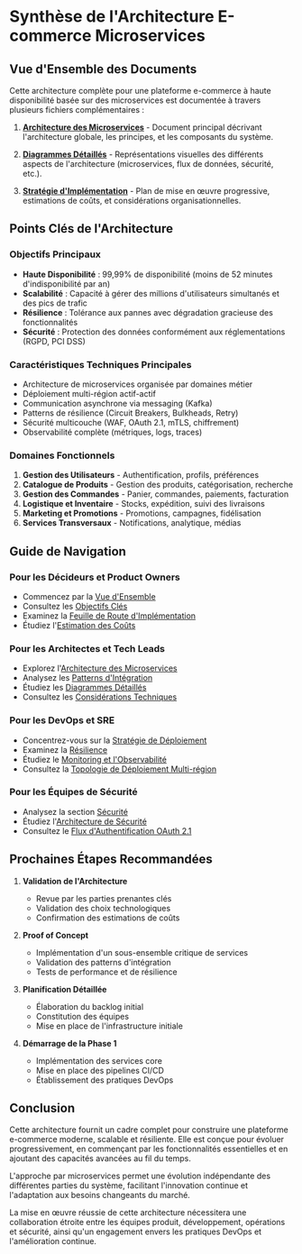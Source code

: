 # Synthèse de l'Architecture E-commerce Microservices

## Vue d'Ensemble des Documents

Cette architecture complète pour une plateforme e-commerce à haute disponibilité basée sur des microservices est documentée à travers plusieurs fichiers complémentaires :

1. **[Architecture des Microservices](architecture-ecommerce-microservices.md)** - Document principal décrivant l'architecture globale, les principes, et les composants du système.

2. **[Diagrammes Détaillés](architecture-ecommerce-diagrammes.md)** - Représentations visuelles des différents aspects de l'architecture (microservices, flux de données, sécurité, etc.).

3. **[Stratégie d'Implémentation](architecture-ecommerce-implementation.md)** - Plan de mise en œuvre progressive, estimations de coûts, et considérations organisationnelles.

## Points Clés de l'Architecture

### Objectifs Principaux
- **Haute Disponibilité** : 99,99% de disponibilité (moins de 52 minutes d'indisponibilité par an)
- **Scalabilité** : Capacité à gérer des millions d'utilisateurs simultanés et des pics de trafic
- **Résilience** : Tolérance aux pannes avec dégradation gracieuse des fonctionnalités
- **Sécurité** : Protection des données conformément aux réglementations (RGPD, PCI DSS)

### Caractéristiques Techniques Principales
- Architecture de microservices organisée par domaines métier
- Déploiement multi-région actif-actif
- Communication asynchrone via messaging (Kafka)
- Patterns de résilience (Circuit Breakers, Bulkheads, Retry)
- Sécurité multicouche (WAF, OAuth 2.1, mTLS, chiffrement)
- Observabilité complète (métriques, logs, traces)

### Domaines Fonctionnels
1. **Gestion des Utilisateurs** - Authentification, profils, préférences
2. **Catalogue de Produits** - Gestion des produits, catégorisation, recherche
3. **Gestion des Commandes** - Panier, commandes, paiements, facturation
4. **Logistique et Inventaire** - Stocks, expédition, suivi des livraisons
5. **Marketing et Promotions** - Promotions, campagnes, fidélisation
6. **Services Transversaux** - Notifications, analytique, médias

## Guide de Navigation

### Pour les Décideurs et Product Owners
- Commencez par la [Vue d'Ensemble](architecture-ecommerce-microservices.md#vue-densemble)
- Consultez les [Objectifs Clés](architecture-ecommerce-microservices.md#objectifs-clés)
- Examinez la [Feuille de Route d'Implémentation](architecture-ecommerce-microservices.md#feuille-de-route-dimplémentation)
- Étudiez l'[Estimation des Coûts](architecture-ecommerce-implementation.md#estimation-des-coûts)

### Pour les Architectes et Tech Leads
- Explorez l'[Architecture des Microservices](architecture-ecommerce-microservices.md#architecture-des-microservices)
- Analysez les [Patterns d'Intégration](architecture-ecommerce-microservices.md#patterns-dintégration)
- Étudiez les [Diagrammes Détaillés](architecture-ecommerce-diagrammes.md)
- Consultez les [Considérations Techniques](architecture-ecommerce-microservices.md#considérations-techniques)

### Pour les DevOps et SRE
- Concentrez-vous sur la [Stratégie de Déploiement](architecture-ecommerce-microservices.md#stratégie-de-déploiement)
- Examinez la [Résilience](architecture-ecommerce-microservices.md#résilience)
- Étudiez le [Monitoring et l'Observabilité](architecture-ecommerce-microservices.md#monitoring-et-observabilité)
- Consultez la [Topologie de Déploiement Multi-région](architecture-ecommerce-diagrammes.md#topologie-de-déploiement-multi-région)

### Pour les Équipes de Sécurité
- Analysez la section [Sécurité](architecture-ecommerce-microservices.md#sécurité)
- Étudiez l'[Architecture de Sécurité](architecture-ecommerce-diagrammes.md#architecture-de-sécurité)
- Consultez le [Flux d'Authentification OAuth 2.1](architecture-ecommerce-diagrammes.md#flux-dauthentification-oauth-21)

## Prochaines Étapes Recommandées

1. **Validation de l'Architecture**
   - Revue par les parties prenantes clés
   - Validation des choix technologiques
   - Confirmation des estimations de coûts

2. **Proof of Concept**
   - Implémentation d'un sous-ensemble critique de services
   - Validation des patterns d'intégration
   - Tests de performance et de résilience

3. **Planification Détaillée**
   - Élaboration du backlog initial
   - Constitution des équipes
   - Mise en place de l'infrastructure initiale

4. **Démarrage de la Phase 1**
   - Implémentation des services core
   - Mise en place des pipelines CI/CD
   - Établissement des pratiques DevOps

## Conclusion

Cette architecture fournit un cadre complet pour construire une plateforme e-commerce moderne, scalable et résiliente. Elle est conçue pour évoluer progressivement, en commençant par les fonctionnalités essentielles et en ajoutant des capacités avancées au fil du temps.

L'approche par microservices permet une évolution indépendante des différentes parties du système, facilitant l'innovation continue et l'adaptation aux besoins changeants du marché.

La mise en œuvre réussie de cette architecture nécessitera une collaboration étroite entre les équipes produit, développement, opérations et sécurité, ainsi qu'un engagement envers les pratiques DevOps et l'amélioration continue.